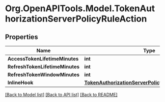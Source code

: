 # Org.OpenAPITools.Model.TokenAuthorizationServerPolicyRuleAction

## Properties

Name | Type | Description | Notes
------------ | ------------- | ------------- | -------------
**AccessTokenLifetimeMinutes** | **int** |  | [optional] 
**RefreshTokenLifetimeMinutes** | **int** |  | [optional] 
**RefreshTokenWindowMinutes** | **int** |  | [optional] 
**InlineHook** | [**TokenAuthorizationServerPolicyRuleActionInlineHook**](TokenAuthorizationServerPolicyRuleActionInlineHook.md) |  | [optional] 

[[Back to Model list]](../README.md#documentation-for-models) [[Back to API list]](../README.md#documentation-for-api-endpoints) [[Back to README]](../README.md)

